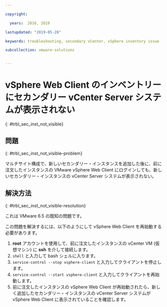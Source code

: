 ```yaml
---

copyright:

  years:  2016, 2019

lastupdated: "2019-05-28"

keywords: troubleshooting, secondary vCenter, vSphere inventory issue

subcollection: vmware-solutions


---
```


# vSphere Web Client のインベントリーにセカンダリー vCenter Server システムが表示されない
{: #trbl_sec_inst_not_visible}

## 問題
{: #trbl_sec_inst_not_visible-problem}

マルチサイト構成で、新しいセカンダリー・インスタンスを追加した後に、前に注文したインスタンスの VMware vSphere Web Client にログインしても、新しいセカンダリー・インスタンスの vCenter Server システムが表示されない。

## 解決方法
{: #trbl_sec_inst_not_visible-resolution}

これは VMware 6.5 の既知の問題です。

この問題を解決するには、以下のようにして vSphere Web Client を再始動する必要があります。

1. **root** アカウントを使用して、前に注文したインスタンスの vCenter VM (仮想マシン) に **ssh** を介して接続します。
2. ``shell`` と入力して bash シェルに入ります。
3. `service-control --stop vsphere-client` と入力してクライアントを停止します。
4. `service-control --start vsphere-client` と入力してクライアントを再始動します。
5. 前に注文したインスタンスの vSphere Web Client が再始動されたら、新しく追加したセカンダリー・インスタンスの vCenter Server システムが vSphere Web Client に表示されていることを確認します。
